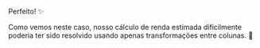Perfeito!  :sparkles:

Como vemos neste caso, nosso cálculo de renda estimada dificilmente poderia ter sido resolvido usando apenas transformações entre colunas. 🙈
